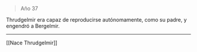 > Año 37

Thrudgelmir era capaz de reproducirse autónomamente, como su padre, y engendró a Bergelmir.

---

[[Nace Thrudgelmir]]

